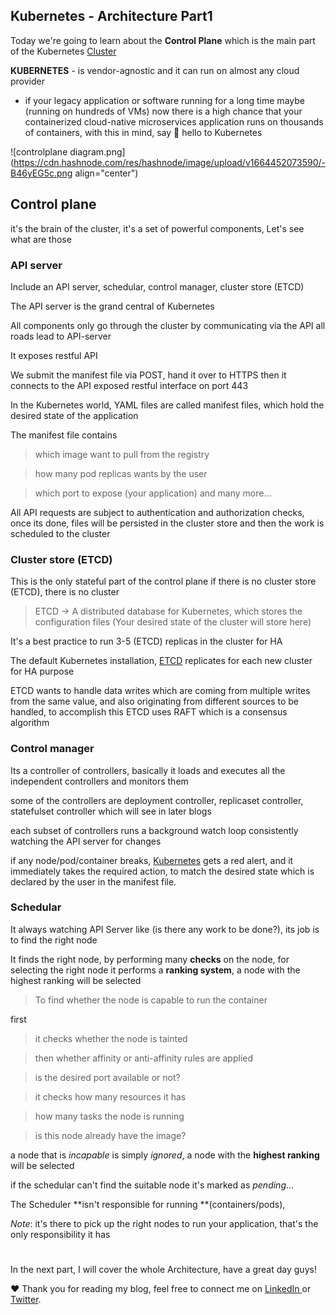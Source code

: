 ## Kubernetes - Architecture Part1

Today we're going to learn about the **Control Plane** which is the main part of the Kubernetes [Cluster](https://d33wubrfki0l68.cloudfront.net/2475489eaf20163ec0f54ddc1d92aa8d4c87c96b/e7c81/images/docs/components-of-kubernetes.svg)

**KUBERNETES** - is vendor-agnostic and it can run on almost any cloud provider 

-	if your legacy application or software running for a long time maybe (running on hundreds of VMs) now there is a high chance that your containerized cloud-native microservices application runs on thousands of containers, with this in mind, say 👋 hello to Kubernetes 

![controlplane diagram.png](https://cdn.hashnode.com/res/hashnode/image/upload/v1664452073590/-B46yEG5c.png align="center")


## Control plane

it's the brain of the cluster, it's a set of powerful components, Let's see what are those

### API server

Include an API server, schedular, control manager, cluster store (ETCD)

The API server is the grand central of Kubernetes 

All components only go through the cluster by communicating via the API all roads lead to API-server
	
It exposes restful API 

We submit the manifest file via POST, hand it over to HTTPS then it connects to the API exposed restful interface on port 443

In the Kubernetes world, YAML files are called manifest files, which hold the desired state of the application 
	
The manifest file contains
				
>  which image want to pull from the registry 

> how many pod replicas wants by the user

> which port to expose (your application) and many more...

All API requests are subject to authentication and authorization checks, once its done, files will be persisted in the cluster store and then the work is scheduled to the cluster

### Cluster store (ETCD)

This is the only stateful part of the control plane if there is no cluster store (ETCD), there is no cluster 

> ETCD -> A distributed database for Kubernetes, which stores the configuration files (Your desired state of the cluster will store here)

It's a best practice to run 3-5 (ETCD) replicas in the cluster for HA
			
The default Kubernetes installation, [ETCD](https://kubernetes.io/docs/concepts/overview/components/) replicates for each new cluster for HA purpose
		
ETCD wants to handle data writes which are coming from multiple writes from the same value, and also originating from different sources to be handled, to accomplish this ETCD uses RAFT which is a consensus algorithm

### Control manager

Its a controller of controllers, basically it loads and executes all the independent controllers and monitors them 

some of the controllers are deployment controller, replicaset controller, statefulset controller which will see in later blogs

each subset of controllers runs a background watch loop consistently watching the API server for changes

if any node/pod/container breaks, [Kubernetes](https://kubernetes.io/) gets a red alert, and it immediately takes the required action, to match the desired state which is declared by the user in the manifest file.
			
### Schedular

It always watching API Server like (is there any work to be done?), its job is to find the right node

It finds the right node, by performing many **checks** on the node, for selecting the right 
node it performs a **ranking system**, a node with the highest ranking will be selected 

> To find whether the node is capable to run the container

first

> it checks whether the node is tainted 

> then whether affinity or anti-affinity rules are applied 

> is the desired port available or not?

> it checks how many resources it has

> how many tasks the node is running

> is this node already have the image?
					
a node that is *incapable* is simply *ignored*, a node with the **highest ranking** will be selected 

if the schedular can't find the suitable node it's marked as *pending*...

The Scheduler **isn't responsible for running **(containers/pods), 

*Note*: it's there to pick up the right nodes to run your application, that's the only responsibility it has

<h1></h1>

In the next part, I will cover the whole Architecture, have a great day guys!

❤️ Thank you for reading my blog, feel free to connect me on <a target = "_blank" href= "https://www.linkedin.com/in/krishnamohanyerrabilli"> LinkedIn </a> or <a target = "_blank" href= "https://www.twitter.com/K_Mohan_">Twitter</a>. 
